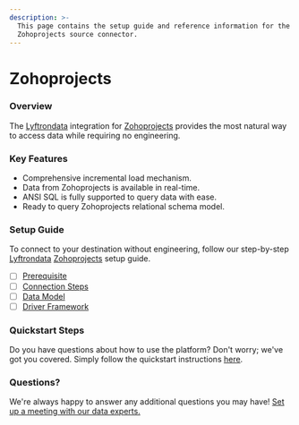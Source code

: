 ```yaml
---
description: >-
  This page contains the setup guide and reference information for the
  Zohoprojects source connector.
---
```


# Zohoprojects

### Overview

The [Lyftrondata](https://www.lyftrondata.com/) integration for [Zohoprojects](https://www.lyftrondata.com/integration/business-analytics/zoho-projects/) provides the most natural way to access data while requiring no engineering.

### Key Features

* Comprehensive incremental load mechanism.
* Data from Zohoprojects is available in real-time.
* ANSI SQL is fully supported to query data with ease.
* Ready to query Zohoprojects relational schema model.

### Setup Guide

To connect to your destination without engineering, follow our step-by-step [Lyftrondata](https://www.lyftrondata.com/) [Zohoprojects](https://www.lyftrondata.com/integration/business-analytics/zoho-projects/) setup guide.

* [ ] [Prerequisite](prerequisite.md)
* [ ] [Connection Steps](connection-steps.md)
* [ ] [Data Model](data-model/erd.md)
* [ ] [Driver Framework](driver-framework/)

### Quickstart Steps

Do you have questions about how to use the platform? Don't worry; we've got you covered. Simply follow the quickstart instructions [here](broken-reference).

### Questions? <a href="#questions" id="questions"></a>

We're always happy to answer any additional questions you may have! [Set up a meeting with our data experts.](https://www.lyftrondata.com/book-a-meeting/)
